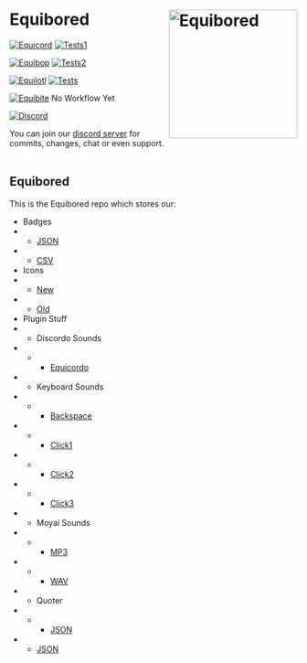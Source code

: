 # Equibored [<img src="https://avatars.githubusercontent.com/u/150590884" width="225" align="right" alt="Equibored">](https://github.com/Equicord/Equibored)

[![Equicord](https://img.shields.io/badge/Equicord-green?style=flat)](https://github.com/Equicord/Equicord)
[![Tests1](https://github.com/Equicord/Equicord/actions/workflows/test.yml/badge.svg?branch=main)](https://github.com/Equicord/Equicord/actions/workflows/test.yml)

[![Equibop](https://img.shields.io/badge/Equibop-green?style=flat)](https://github.com/Equicord/Equibop)
[![Tests2](https://github.com/Equicord/Equibop/actions/workflows/test.yml/badge.svg?branch=main)](https://github.com/Equicord/Equibop/actions/workflows/test.yml)

[![Equilotl](https://img.shields.io/badge/Equilotl-green?style=flat)](https://github.com/Equicord/Equilotl)
[![Tests](https://github.com/Equicord/Equilotl/actions/workflows/release.yml/badge.svg?branch=main)](https://github.com/Equicord/Equilotl/actions/workflows/release.yml)

[![Equibite](https://img.shields.io/badge/Equibite-green?style=flat)](https://github.com/Equicord/Equibite)
No Workflow Yet

[![Discord](https://img.shields.io/discord/1207691698386501634.svg?color=768AD4&label=Discord&logo=discord&logoColor=white)](https://discord.gg/5Xh2W87egW)

You can join our [discord server](https://discord.gg/5Xh2W87egW) for commits, changes, chat or even support.<br></br>

## Equibored

This is the Equibored repo which stores our:

- Badges 
- - [JSON](https://github.com/Equicord/Equibored/blob/main/badges.json)
- - [CSV](https://github.com/Equicord/Equibored/blob/main/misc/badges.csv)
- Icons 
- - [New](https://github.com/Equicord/Equibored/blob/main/misc/icon.png)
- - [Old](https://github.com/Equicord/Equibored/blob/main/misc/icon-old.png)
- Plugin Stuff
- - Discordo Sounds 
- - - [Equicordo](https://github.com/Equicord/Equibored/blob/main/sounds/discordo/equicordo.mp3)
- - Keyboard Sounds 
- - - [Backspace](https://github.com/Equicord/Equibored/blob/main/sounds/keyboard/backspace.wav) 
- - - [Click1](https://github.com/Equicord/Equibored/blob/main/sounds/keyboard/click1.wav)
- - - [Click2](https://github.com/Equicord/Equibored/blob/main/sounds/keyboard/click2.wav)
- - - [Click3](https://github.com/Equicord/Equibored/blob/main/sounds/keyboard/click3.wav)
- - Moyai Sounds 
- - - [MP3](https://github.com/Equicord/Equibored/blob/main/sounds/moyai/moyai.mp3) 
- - - [WAV](https://github.com/Equicord/Equibored/blob/main/sounds/moyai/moyai.wav)
- - Quoter
- - - [JSON](https://github.com/Equicord/Equibored/blob/main/quoterusers.json)
- - [JSON](https://github.com/Equicord/Equibored/blob/main/plugins.json)
